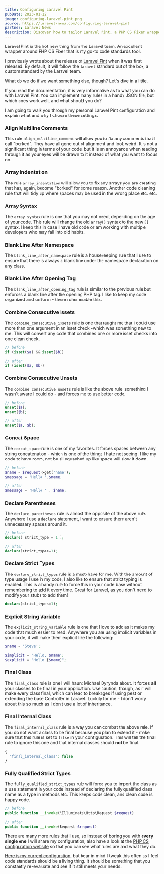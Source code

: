 ```yaml
---
title: Configuring Laravel Pint
pubDate: 2023-01-12
image: configuring-laravel-pint.png
source: https://laravel-news.com/configuring-laravel-pint
partner: Laravel News
description: Discover how to tailor Laravel Pint, a PHP CS Fixer wrapper, to your coding standards with a personal guide on rule implementation and customization.
---
```


Laravel Pint is the hot new thing from the Laravel team. An excellent wrapper around PHP CS Fixer that is my go-to code standards tool.

I previously wrote about the release of [Laravel Pint](https://laravel-news.com/laravel-pint) when it was first released. By default, it will follow the `laravel` standard out of the box, a custom standard by the Laravel team.

What do we do if we want something else, though? Let's dive in a little.

If you read the documentation, it is very informative as to what you can do with Laravel Pint. You can implement many rules in a handy JSON file, but which ones work well, and what should you do?

I am going to walk you through my personal Laravel Pint configuration and explain what and why I choose these settings.

### Align Multiline Comments

This rule `align_multiline_comment` will allow you to fix any comments that I call "borked". They have all gone out of alignment and look weird. It is not a significant thing in terms of your code, but it is an annoyance when reading through it as your eyes will be drawn to it instead of what you want to focus on.

### Array Indentation

The rule `array_indentation` will allow you to fix any arrays you are creating that has, again, become "borked" for some reason. Another code cleaning rule that will tidy up where spaces may be used in the wrong place etc. etc.

### Array Syntax

The `array_syntax` rule is one that you may not need, depending on the age of your code. This rule will change the old `array()` syntax to the new `[]` syntax. I keep this in case I have old code or am working with multiple developers who may fall into old habits.

### Blank Line After Namespace

The `blank_line_after_namespace` rule is a housekeeping rule that I use to ensure that there is always a blank line under the namespace declaration on any class.

### Blank Line After Opening Tag

The `blank_line_after_opening_tag` rule is similar to the previous rule but enforces a blank line after the opening PHP tag. I like to keep my code organized and uniform - these rules enable this.

### Combine Consecutive Issets

The `combine_consecutive_issets` rule is one that taught me that I could use more than one argument in an isset check -which was something new to me. This will convert any code that combines one or more isset checks into one clean check.

```php
// before
if (isset($a) && isset($b))

// after
if (isset($a, $b))
```

### Combine Consecutive Unsets

The `combine_consecutive_unsets` rule is like the above rule, something I wasn't aware I could do - and forces me to use better code.

```php
// before
unset($a);
unset($b);

// after
unset($a, $b);
```

### Concat Space

The `concat_space` rule is one of my favorites. It forces spaces between any string concatenation - which is one of the things I hate not seeing. I like my code to have room, not be all squashed up like space will slow it down.

```php
// before
$name = $request->get('name');
$message = 'Hello '.$name;

// after
$message = 'Hello ' . $name;
```

### Declare Parentheses

The `declare_parentheses` rule is almost the opposite of the above rule. Anywhere I use a `declare` statement, I want to ensure there aren't unnecessary spaces around it.

```php
// before
declare( strict_type = 1 );

// after
declare(strict_types=1);
```

### Declare Strict Types

The `declare_strict_types` rule is a must-have for me. With the amount of type usage I use in my code, I also like to ensure that strict typing is enabled. This is a handy rule to force this in your code base without remembering to add it every time. Great for Laravel, as you don't need to modify your stubs to add them!

```php
declare(strict_types=1);
```

### Explicit String Variable

The `explicit_string_variable` rule is one that I love to add as it makes my code that much easier to read. Anywhere you are using implicit variables in your code, it will make them explicit like the following:

```php
$name = 'Steve';

$implicit = "Hello, $name";
$explicit = "Hello {$name}";
```

### Final Class

The `final_class` rule is one I will haunt Michael Dyrynda about. It forces **all** your classes to be final in your application. Use caution, though, as it will make every class final, which can lead to breakages if using pest or extending the base Controller in Laravel. Luckily for me - I don't worry about this so much as I don't use a lot of inheritance.

### Final Internal Class

The `final_internal_class` rule is a way you can combat the above rule. If you do not want a class to be final because you plan to extend it - make sure that this rule is set to `false` in your configuration. This will tell the final rule to ignore this one and that internal classes should **not** be final.

```php
{
  "final_internal_class": false
}
```

### Fully Qualified Strict Types

The `fully_qualified_strict_types` rule will force you to import the class as a use statement in your code instead of declaring the fully qualified class name as a type in methods etc. This keeps code clean, and clean code is happy code.

```php
// before
public function __invoke(\Illuminate\Http\Request $request)

// after
public function __invoke(Request $request)
```

There are many more rules that I use, so instead of boring you with **every single one** I will share my configuration, also have a look at the [PHP CS configuration website](https://mlocati.github.io/php-cs-fixer-configurator/#version:3.13) so that you can see what rules are and what they do.

[Here is my current configuration](https://gist.github.com/JustSteveKing/81a39cc793e1f54d036c4ba8b7d96a0e), but bear in mind I tweak this often as I feel code standards should be a living thing. It should be something that you constantly re-evaluate and see if it still meets your needs.
